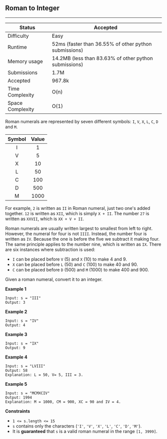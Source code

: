 ## Roman to Integer
---------
| Status | Accepted |
| --- | --- |
| Difficulty | Easy |
| Runtime | 52ms (faster than 36.55% of other python submissions) |
| Memory usage | 14.2MB (less than 83.63% of other python submissions) |
| Submissions | 1.7M |
| Accepted | 967.8k |
| Time Complexity | O(n) |
| Space Complexity | O(1) |

Roman numerals are represented by seven different symbols: `I`, `V`, `X`, `L`, `C`, `D` and `M`.

| Symbol | Value |
|:---:|:---:|
| I | 1 |
| V | 5 |
| X | 10 |
| L | 50 |
| C | 100 |
| D | 500 |
| M | 1000 |

For example, `2` is written as `II` in Roman numeral, just two one's added together. `12` is written as `XII`, which is simply `X + II`. The number `27` is written as `XXVII`, which is `XX + V + II`.

Roman numerals are usually written largest to smallest from left to right. However, the numeral for four is not `IIII`. Instead, the number four is written as `IV`. Because the one is before the five we subtract it making four. The same principle applies to the number nine, which is written as `IX`. There are six instances where subtraction is used:

- `I` can be placed before `V` (5) and `X` (10) to make 4 and 9. 
- `X` can be placed before `L` (50) and `C` (100) to make 40 and 90. 
- `C` can be placed before `D` (500) and `M` (1000) to make 400 and 900.

Given a roman numeral, convert it to an integer.

**Example 1**
```
Input: s = "III"
Output: 3
```

**Example 2**
```
Input: s = "IV"
Output: 4
```

**Example 3**
```
Input: s = "IX"
Output: 9
```


**Example 4**
```
Input: s = "LVIII"
Output: 58
Explanation: L = 50, V= 5, III = 3.
```


**Example 5**
```
Input: s = "MCMXCIV"
Output: 1994
Explanation: M = 1000, CM = 900, XC = 90 and IV = 4.
```

**Constraints**
- `1 <= s.length <= 15`
- `s` contains only the characters (`'I'`, `'V'`, `'X'`, `'L'`, `'C'`, `'D'`, `'M'`).
- It is **guaranteed** that `s` is a valid roman numeral in the range `[1, 3999]`.
